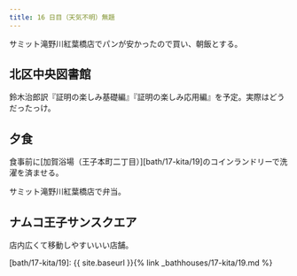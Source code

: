 ```yaml
---
title: 16 日目（天気不明）無題
---
```


サミット滝野川紅葉橋店でパンが安かったので買い、朝飯とする。

## 北区中央図書館

鈴木治郎訳『証明の楽しみ基礎編』『証明の楽しみ応用編』を予定。実際はどうだったっけ。

## 夕食

食事前に[加賀浴場（王子本町二丁目）][bath/17-kita/19]のコインランドリーで洗濯を済ませる。

サミット滝野川紅葉橋店で弁当。

## ナムコ王子サンスクエア

店内広くて移動しやすいいい店舗。

[bath/17-kita/19]: {{ site.baseurl }}{% link _bathhouses/17-kita/19.md %}
